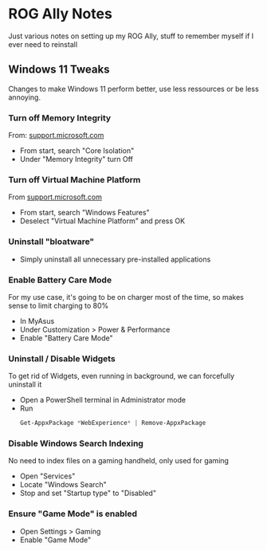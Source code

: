 # ROG Ally Notes
Just various notes on setting up my ROG Ally, stuff to remember myself if I ever need to reinstall

## Windows 11 Tweaks

Changes to make Windows 11 perform better, use less ressources or be less annoying.

### Turn off Memory Integrity
From: [support.microsoft.com](https://support.microsoft.com/en-us/windows/options-to-optimize-gaming-performance-in-windows-11-a255f612-2949-4373-a566-ff6f3f474613)

- From start, search "Core Isolation"
- Under "Memory Integrity" turn Off


### Turn off Virtual Machine Platform
From [support.microsoft.com](https://support.microsoft.com/en-us/windows/options-to-optimize-gaming-performance-in-windows-11-a255f612-2949-4373-a566-ff6f3f474613)

- From start, search "Windows Features"
- Deselect "Virtual Machine Platform" and press OK


### Uninstall "bloatware"

- Simply uninstall all unnecessary pre-installed applications


### Enable Battery Care Mode

For my use case, it's going to be on charger most of the time, so makes sense to limit charging to 80%

- In MyAsus
- Under Customization > Power & Performance
- Enable "Battery Care Mode"


### Uninstall / Disable Widgets

To get rid of Widgets, even running in background, we can forcefully uninstall it

- Open a PowerShell terminal in Administrator mode
- Run 
  ```powershell
  Get-AppxPackage *WebExperience* | Remove-AppxPackage
  ```


### Disable Windows Search Indexing

No need to index files on a gaming handheld, only used for gaming

- Open "Services"
- Locate "Windows Search"
- Stop and set "Startup type" to "Disabled"


### Ensure "Game Mode" is enabled

- Open Settings > Gaming
- Enable "Game Mode"